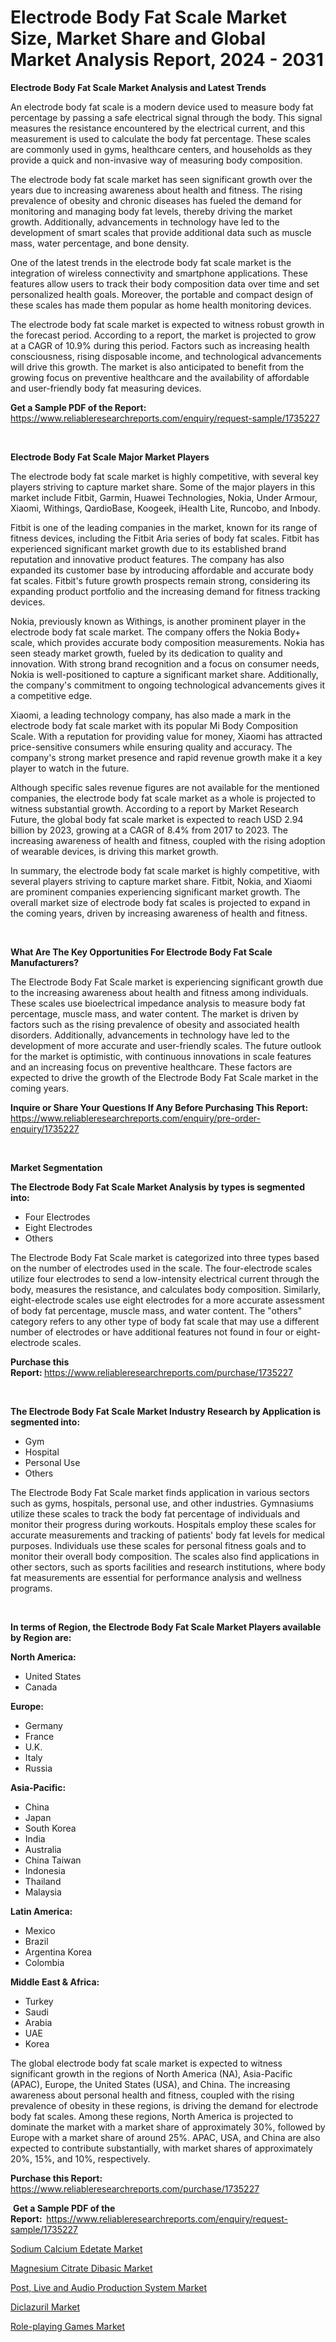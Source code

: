 <p><h1>Electrode Body Fat Scale Market Size, Market Share and Global Market Analysis Report, 2024 - 2031</h1></p><p><strong>Electrode Body Fat Scale Market Analysis and Latest Trends</strong></p>
<p><p>An electrode body fat scale is a modern device used to measure body fat percentage by passing a safe electrical signal through the body. This signal measures the resistance encountered by the electrical current, and this measurement is used to calculate the body fat percentage. These scales are commonly used in gyms, healthcare centers, and households as they provide a quick and non-invasive way of measuring body composition.</p><p>The electrode body fat scale market has seen significant growth over the years due to increasing awareness about health and fitness. The rising prevalence of obesity and chronic diseases has fueled the demand for monitoring and managing body fat levels, thereby driving the market growth. Additionally, advancements in technology have led to the development of smart scales that provide additional data such as muscle mass, water percentage, and bone density.</p><p>One of the latest trends in the electrode body fat scale market is the integration of wireless connectivity and smartphone applications. These features allow users to track their body composition data over time and set personalized health goals. Moreover, the portable and compact design of these scales has made them popular as home health monitoring devices.</p><p>The electrode body fat scale market is expected to witness robust growth in the forecast period. According to a report, the market is projected to grow at a CAGR of 10.9% during this period. Factors such as increasing health consciousness, rising disposable income, and technological advancements will drive this growth. The market is also anticipated to benefit from the growing focus on preventive healthcare and the availability of affordable and user-friendly body fat measuring devices.</p></p>
<p><strong>Get a Sample PDF of the Report:&nbsp;</strong> <a href="https://www.reliableresearchreports.com/enquiry/request-sample/1735227">https://www.reliableresearchreports.com/enquiry/request-sample/1735227</a></p>
<p>&nbsp;</p>
<p><strong>Electrode Body Fat Scale Major Market Players</strong></p>
<p><p>The electrode body fat scale market is highly competitive, with several key players striving to capture market share. Some of the major players in this market include Fitbit, Garmin, Huawei Technologies, Nokia, Under Armour, Xiaomi, Withings, QardioBase, Koogeek, iHealth Lite, Runcobo, and Inbody. </p><p>Fitbit is one of the leading companies in the market, known for its range of fitness devices, including the Fitbit Aria series of body fat scales. Fitbit has experienced significant market growth due to its established brand reputation and innovative product features. The company has also expanded its customer base by introducing affordable and accurate body fat scales. Fitbit's future growth prospects remain strong, considering its expanding product portfolio and the increasing demand for fitness tracking devices.</p><p>Nokia, previously known as Withings, is another prominent player in the electrode body fat scale market. The company offers the Nokia Body+ scale, which provides accurate body composition measurements. Nokia has seen steady market growth, fueled by its dedication to quality and innovation. With strong brand recognition and a focus on consumer needs, Nokia is well-positioned to capture a significant market share. Additionally, the company's commitment to ongoing technological advancements gives it a competitive edge.</p><p>Xiaomi, a leading technology company, has also made a mark in the electrode body fat scale market with its popular Mi Body Composition Scale. With a reputation for providing value for money, Xiaomi has attracted price-sensitive consumers while ensuring quality and accuracy. The company's strong market presence and rapid revenue growth make it a key player to watch in the future.</p><p>Although specific sales revenue figures are not available for the mentioned companies, the electrode body fat scale market as a whole is projected to witness substantial growth. According to a report by Market Research Future, the global body fat scale market is expected to reach USD 2.94 billion by 2023, growing at a CAGR of 8.4% from 2017 to 2023. The increasing awareness of health and fitness, coupled with the rising adoption of wearable devices, is driving this market growth.</p><p>In summary, the electrode body fat scale market is highly competitive, with several players striving to capture market share. Fitbit, Nokia, and Xiaomi are prominent companies experiencing significant market growth. The overall market size of electrode body fat scales is projected to expand in the coming years, driven by increasing awareness of health and fitness.</p></p>
<p>&nbsp;</p>
<p><strong>What Are The Key Opportunities For Electrode Body Fat Scale Manufacturers?</strong></p>
<p><p>The Electrode Body Fat Scale market is experiencing significant growth due to the increasing awareness about health and fitness among individuals. These scales use bioelectrical impedance analysis to measure body fat percentage, muscle mass, and water content. The market is driven by factors such as the rising prevalence of obesity and associated health disorders. Additionally, advancements in technology have led to the development of more accurate and user-friendly scales. The future outlook for the market is optimistic, with continuous innovations in scale features and an increasing focus on preventive healthcare. These factors are expected to drive the growth of the Electrode Body Fat Scale market in the coming years.</p></p>
<p><strong>Inquire or Share Your Questions If Any Before Purchasing This Report:</strong> <a href="https://www.reliableresearchreports.com/enquiry/pre-order-enquiry/1735227">https://www.reliableresearchreports.com/enquiry/pre-order-enquiry/1735227</a></p>
<p>&nbsp;</p>
<p><strong>Market Segmentation</strong></p>
<p><strong>The Electrode Body Fat Scale Market Analysis by types is segmented into:</strong></p>
<p><ul><li>Four Electrodes</li><li>Eight Electrodes</li><li>Others</li></ul></p>
<p><p>The Electrode Body Fat Scale market is categorized into three types based on the number of electrodes used in the scale. The four-electrode scales utilize four electrodes to send a low-intensity electrical current through the body, measures the resistance, and calculates body composition. Similarly, eight-electrode scales use eight electrodes for a more accurate assessment of body fat percentage, muscle mass, and water content. The "others" category refers to any other type of body fat scale that may use a different number of electrodes or have additional features not found in four or eight-electrode scales.</p></p>
<p><strong>Purchase this Report:&nbsp;</strong><a href="https://www.reliableresearchreports.com/purchase/1735227">https://www.reliableresearchreports.com/purchase/1735227</a></p>
<p>&nbsp;</p>
<p><strong>The Electrode Body Fat Scale Market Industry Research by Application is segmented into:</strong></p>
<p><ul><li>Gym</li><li>Hospital</li><li>Personal Use</li><li>Others</li></ul></p>
<p><p>The Electrode Body Fat Scale market finds application in various sectors such as gyms, hospitals, personal use, and other industries. Gymnasiums utilize these scales to track the body fat percentage of individuals and monitor their progress during workouts. Hospitals employ these scales for accurate measurements and tracking of patients' body fat levels for medical purposes. Individuals use these scales for personal fitness goals and to monitor their overall body composition. The scales also find applications in other sectors, such as sports facilities and research institutions, where body fat measurements are essential for performance analysis and wellness programs.</p></p>
<p>&nbsp;</p>
<p><strong>In terms of Region, the Electrode Body Fat Scale Market Players available by Region are:</strong></p>
<p>
    <p> <strong> North America: </strong>
        <ul>
            <li>United States</li>
            <li>Canada</li>
        </ul>
        </p> 
    <p> <strong> Europe: </strong>
        <ul>
            <li>Germany</li>
            <li>France</li>
            <li>U.K.</li>
            <li>Italy</li>
            <li>Russia</li>
        </ul>
        </p> 
    <p> <strong> Asia-Pacific: </strong>
        <ul>
            <li>China</li>
            <li>Japan</li>
            <li>South Korea</li>
            <li>India</li>
            <li>Australia</li>
            <li>China Taiwan</li>
            <li>Indonesia</li>
            <li>Thailand</li>
            <li>Malaysia</li>
        </ul>
        </p> 
    <p> <strong> Latin America: </strong>
        <ul>
            <li>Mexico</li>
            <li>Brazil</li>
            <li>Argentina Korea</li>
            <li>Colombia</li>
        </ul>
        </p> 
    <p> <strong> Middle East & Africa: </strong>
        <ul>
            <li>Turkey</li>
            <li>Saudi</li>
            <li>Arabia</li>
            <li>UAE</li>
            <li>Korea</li>
        </ul>
    </p>
    </p>
<p><p>The global electrode body fat scale market is expected to witness significant growth in the regions of North America (NA), Asia-Pacific (APAC), Europe, the United States (USA), and China. The increasing awareness about personal health and fitness, coupled with the rising prevalence of obesity in these regions, is driving the demand for electrode body fat scales. Among these regions, North America is projected to dominate the market with a market share of approximately 30%, followed by Europe with a market share of around 25%. APAC, USA, and China are also expected to contribute substantially, with market shares of approximately 20%, 15%, and 10%, respectively.</p></p>
<p><strong>Purchase this Report: </strong><a href="https://www.reliableresearchreports.com/purchase/1735227">https://www.reliableresearchreports.com/purchase/1735227</a></p>
<p>&nbsp;<strong>Get a Sample PDF of the Report:&nbsp;&nbsp;</strong><a href="https://www.reliableresearchreports.com/enquiry/request-sample/1735227">https://www.reliableresearchreports.com/enquiry/request-sample/1735227</a></p>
<p><strong></strong></p>
<p><p><a href="https://medium.com/@jeremyking767/sodium-calcium-edetate-market-size-cagr-trends-2024-2030-8e35174388a8">Sodium Calcium Edetate Market</a></p><p><a href="https://medium.com/@jeremyking767/magnesium-citrate-dibasic-nbsp-market-focuses-on-market-share-size-and-projected-forecast-till-a046e139689b">Magnesium Citrate Dibasic Market</a></p><p><a href="https://github.com/myacatherineblakecaczo9vcsw/Market-Research-Report-List-1/blob/main/post-live-and-audio-production-system-market.md">Post, Live and Audio Production System Market</a></p><p><a href="https://medium.com/@joshuajackson1010/diclazuril-market-trends-forecast-and-competitive-analysis-to-2031-151d5028697a">Diclazuril Market</a></p><p><a href="https://github.com/alvaradolanezhpnoeeozz2ue/Market-Research-Report-List-1/blob/main/role-playing-games-market.md">Role-playing Games Market</a></p></p>